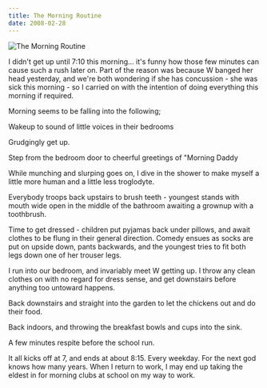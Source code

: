 ```yaml
---
title: The Morning Routine
date: 2008-02-28
---
```


![The Morning Routine](https://source.unsplash.com/X6cChncECA8/1600x900)

I didn't get up until 7:10 this morning... it's funny how those few minutes can cause such a rush later on. Part of the reason was because W banged her head yesterday, and we're both wondering if she has concussion - she was sick this morning - so I carried on with the intention of doing everything this morning if required.

Morning seems to be falling into the following;

Wakeup to sound of little voices in their bedrooms

Grudgingly get up.

Step from the bedroom door to cheerful greetings of "Morning Daddy 

While munching and slurping goes on, I dive in the shower to make myself a little more human and a little less troglodyte.

Everybody troops back upstairs to brush teeth - youngest stands with mouth wide open in the middle of the bathroom awaiting a grownup with a toothbrush.

Time to get dressed - children put pyjamas back under pillows, and await clothes to be flung in their general direction. Comedy ensues as socks are put on upside down, pants backwards, and the youngest tries to fit both legs down one of her trouser legs.

I run into our bedroom, and invariably meet W getting up. I throw any clean clothes on with no regard for dress sense, and get downstairs before anything too untoward happens.

Back downstairs and straight into the garden to let the chickens out and do their food.

Back indoors, and throwing the breakfast bowls and cups into the sink.

A few minutes respite before the school run.

It all kicks off at 7, and ends at about 8:15. Every weekday. For the next god knows how many years. When I return to work, I may end up taking the eldest in for morning clubs at school on my way to work.